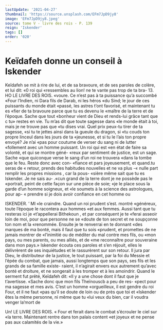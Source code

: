 ```yaml
---
lastUpdate: '2021-04-27'
thumbnail: 'https://source.unsplash.com/EFm7JpD9jy8'
image: 'EFm7JpD9jy8.jpeg'
source: tome V - livre des rois - P. 139
reign: 'Iskender'
tags: []
order: '020'
---
```


# Keïdafeh donne un conseil à Iskender

Keïdafeh se mit à rire de lui, et de sa bravoure, et de ses paroles de colère, et lui dit: «0 roi qui «ressembles au lion! ne te vante pas trop de ta bra- 13.
HO LE LIVRE DES ROIS. «voure. Ce n’est pas à ta puissance qu’a succombé
«Four l’Indien, ni Dara fils de Darab, ni les héros «du Sind; le jour de ces puissants du monde était «passé, les astres t’ont favorisé, et maintenant tu es
«fier de ta bravoure parce que tu es devenu le
«maître de la terre et de l’époque. Sache que tout
«bonheur vient de Dieu et rends-lui grâce tant que
c tu» restes en vie. Tu m’as dit que toute sagesse dans
«le monde était à toi, mais je ne trouve pas que
«tu dises vrai. Quel prix peux-tu tirer de ta sagesse,
«si tu te jettes ainsi dans la gueule du dragon, si
«tu couds ton propre linceul dans les jours de ta «jeunesse, et si tu le l’ais ton propre envoyé? Je n’ai
«pas pour coutume de verser du sang ni de lutter «follement avec un homme puissant. Un roi qui est
«en état de faire sa volonté, et qui se montre géné-
«reux par sentiment de justice, est un sage. Sache «que quiconque verse le sang d’un roi ne trouvera «dans la tombe que le feu. Reste donc avec con- «fiance et pars joyeusement, et quand.tu seras de « retour, prends des habitudes nouvelles et ne va plus -« nulle part remplir les propres missions , car la pous-
«sière même sait que tu es Iskender. Je ne sais au- .«cun grand de la terre dont je ne possède pas le
«portrait, peint de cette façon sur une pièce de soie;
«je le place sous la garde d’un homme soigneux, et
«le soumets à la science des astrologues, pour ap- « prendre si je dois avoir confiance en cet homme ou

lSKENDER. ’ Ml «le craindre. Quand un roi prudent s’est. montré
«généreux, toute l’époque le racontera aux hommes
«et aux femmes. Aussi tant que tu resteras ici je
«t’appellerai Bithekoun , et par conséquent je te
«ferai asseoir loin de moi, pour que personne ne se
«doute de ton secret et ne soupçonne ton nom et la
«renommée. Ensuite je te renverrai en te donnant
«des marques de ma bonté, mais il faut que tu sois
«prudent, et promettes de ne jamais montrer de «l’inimitié ou de méditer du mal contre mes fils, ou
«mon pays, ou mes parents, ou mes alliés, et de «me reconnaître pour souveraine dans mon pays.»
Iskender écouta ces paroles et s’en réjouit, elles le
délivrèrent de ses inquiétudes et le rassurèrent sur
son retour. Il jura par Dieu, le distributeur de la
justice, le tout puissant, par la foi du Messie et l’épée du combat, que jamais, aussi longtemps que
son pays, ses fils et les grands de sa famille existe- raient, il n’agirait envers eux autrement qu’avec
bonté et droiture, et ne songerait à les tromper et à
les amoindrir. Quand le serment fut prêté, Keïdafeh
dit: «Il y a une chose dont il faut que je t’avertisse. «Sache donc que mon fils Theïnouscb a peu de res- «pect pour ma sagesse et mes avis. C’est un homme «orgueilleux, il est gendre du roi Four, et il ne faut «pas qu’il se doute de loin ou de près que toi et «Iskender êtes la même personne, ni même que tu «lui veux du bien, car il voudra venger la’mort de

Un! LE LIVRE DES ROIS.
« Four et ferait dans le combat s’écrouler le ciel sur
«la terre. Maintenant rentre dans ton palais content «et joyeux et ne pense pas aux calamités de la vie.»
